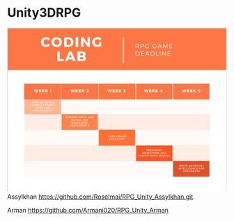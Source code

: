 # Unity3DRPG
![](gc1.PNG)
Assylkhan
https://github.com/RoseImai/RPG_Unity_Assylkhan.git

Arman
https://github.com/Armani020/RPG_Unity_Arman
